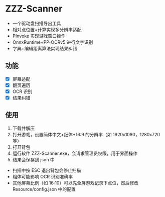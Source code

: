 # ZZZ-Scanner

- 一个驱动盘扫描导出工具
- 相对点位置+计算实现多分辨率适配
- PInvoke 实现游戏窗口操作
- OnnxRuntime+PP-OCRv5 进行文字识别
- 字典+编辑距离算法实现结果纠错

## 功能

- [x] 屏幕适配
- [x] 翻页遍历
- [x] OCR 识别
- [x] 结果纠错

## 使用

1. 下载并解压
2. 打开游戏，设置简体中文+细体+16:9 的分辨率（如 1920x1080，1280x720 等）
3. 打开背包
4. 运行软件 ZZZ-Scanner.exe，会请求管理员权限，用于界面操作
5. 结果会保存到 json 中

- 扫描中按 ESC 退出背包会停止扫描
- 粗体可能影响 OCR 识别准确率
- 其他屏幕比例（如 16:10）可以先全屏游戏记录下点位，然后修改 Resource/config.json 中的配置
